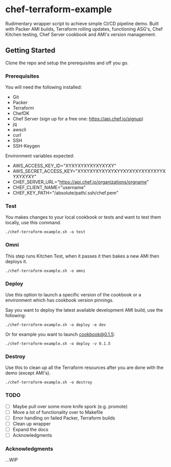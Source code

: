 # chef-terraform-example

Rudimentary wrapper script to achieve simple CI/CD pipeline demo. Built with Packer AMI builds, Terraform rolling updates, functioning ASG's, Chef Kitchen testing, Chef Server cookbook and AMI's version management.

## Getting Started

Clone the repo and setup the prerequisites and off you go.

### Prerequisites

You will need the following installed:

* Git
* Packer
* Terraform
* ChefDK
* Chef Server (sign up for a free one: https://api.chef.io/signup)
* jq
* awscli
* curl
* SSH
* SSH-Keygen

Environment variables expected:

* AWS_ACCESS_KEY_ID="XYXYXYXYXYXYXYXY"
* AWS_SECRET_ACCESS_KEY="XYXYXYXYXYXYXYYXYXYXYXYXYXYYXYXYXYXY"
* CHEF_SERVER_URL="https://api.chef.io/organizations/orgname"
* CHEF_CLIENT_NAME="username"
* CHEF_KEY_PATH="/absolute/path/.ssh/chef.pem"

### Test

You makes changes to your local cookbook or tests and want to test them locally, use this command.

```
./chef-terraform-example.sh -o test
```

### Omni

This step runs Kitchen Test, when it passes it then bakes a new AMI then deploys it.

```
./chef-terraform-example.sh -o omni
```


### Deploy

Use this option to launch a specific version of the cookbook or a environment which has cookbook version pinnings.

Say you want to deploy the latest available development AMI build, use the following:
```
./chef-terraform-example.sh -o deploy -e dev
```

Or for example you want to launch cookbook@0.1.5:
```
./chef-terraform-example.sh -o deploy -v 0.1.5
```


### Destroy

Use this to clean up all the Terraform resources after you are done with the demo (except AMI's).

```
./chef-terraform-example.sh -o destroy
```

### TODO
- [ ] Maybe pull over some more knife spork (e.g. promote)
- [ ] Move a lot of functionality over to Makefile
- [ ] Error handling on failed Packer, Terraform builds
- [ ] Clean up wrapper
- [ ] Expand the docs
- [ ] Acknowledgments

### Acknowledgments
...WIP
